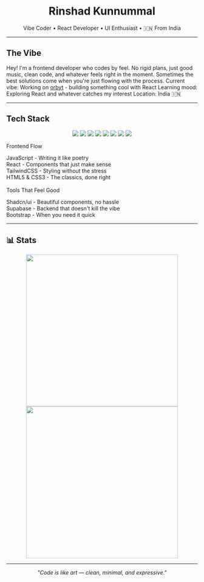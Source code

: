 <h1 align="center">Rinshad Kunnummal</h1>
<p align="center">Vibe Coder • React Developer • UI Enthusiast • 🇮🇳 From India</p>

---

## The Vibe
Hey! I'm a frontend developer who codes by feel. No rigid plans, just good music, clean code, and whatever feels right in the moment. Sometimes the best solutions come when you're just flowing with the process.
Current vibe: Working on [orbyt](https://github.com/rinshadkl/orbyt-client) - building something cool with React
Learning mood: Exploring React and whatever catches my interest
Location: India 🇮🇳

---

##  Tech Stack
<p align="center">
  <img src="https://img.shields.io/badge/JavaScript-000000?style=flat&logo=javascript&logoColor=F7DF1E" />
  <img src="https://img.shields.io/badge/React-000000?style=flat&logo=react&logoColor=61DAFB" />
  <img src="https://img.shields.io/badge/TailwindCSS-000000?style=flat&logo=tailwind-css&logoColor=38B2AC" />
  <img src="https://img.shields.io/badge/HTML5-000000?style=flat&logo=html5&logoColor=E34F26" />
  <img src="https://img.shields.io/badge/CSS3-000000?style=flat&logo=css3&logoColor=1572B6" />
  <img src="https://img.shields.io/badge/Supabase-000000?style=flat&logo=supabase&logoColor=3ECF8E" />
  <img src="https://img.shields.io/badge/shadcn%2Fui-000000?logo=shadcnui&logoColor=fff&style=flat" />
  <img src="https://img.shields.io/badge/Bootstrap-000000?style=flat&logo=bootstrap&logoColor=7952B3" />
</p>

Frontend Flow

JavaScript - Writing it like poetry <br/>
React - Components that just make sense<br/>
TailwindCSS - Styling without the stress<br/>
HTML5 & CSS3 - The classics, done right<br/>
<br/>
Tools That Feel Good

Shadcn/ui - Beautiful components, no hassle<br/>
Supabase - Backend that doesn't kill the vibe<br/>
Bootstrap - When you need it quick<br/>

---

## 📊 Stats
<p align="center">
  <img src="https://github-readme-stats.vercel.app/api?username=rinshadkl&show_icons=true&theme=transparent" width="400" />
  <img src="https://github-readme-streak-stats.herokuapp.com?user=rinshadkl&theme=transparent" width="400" />
</p>

------

<p align="center"><i>"Code is like art — clean, minimal, and expressive."</i></p>
